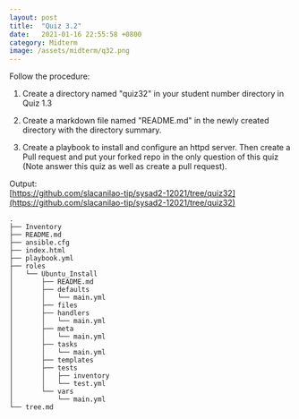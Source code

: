 ```yaml
---
layout: post
title:  "Quiz 3.2"
date:   2021-01-16 22:55:58 +0800
category: Midterm
image: /assets/midterm/q32.png
---
```

Follow the procedure:

1. Create a directory named "quiz32" in your student number directory in Quiz 1.3

2. Create a markdown file named "README.md" in the newly created directory with the directory summary.

3. Create a playbook to install and configure an httpd server.
Then create a Pull request and put your forked repo in the only question of this quiz (Note answer this quiz as well as create a pull request).

Output:  
[https://github.com/slacanilao-tip/sysad2-12021/tree/quiz32](https://github.com/slacanilao-tip/sysad2-12021/tree/quiz32)  
```
.  
├── Inventory  
├── README.md  
├── ansible.cfg  
├── index.html  
├── playbook.yml  
├── roles  
│   └── Ubuntu_Install  
│       ├── README.md  
│       ├── defaults  
│       │   └── main.yml  
│       ├── files  
│       ├── handlers  
│       │   └── main.yml  
│       ├── meta  
│       │   └── main.yml  
│       ├── tasks  
│       │   └── main.yml  
│       ├── templates  
│       ├── tests  
│       │   ├── inventory  
│       │   └── test.yml  
│       └── vars  
│           └── main.yml  
└── tree.md  
```